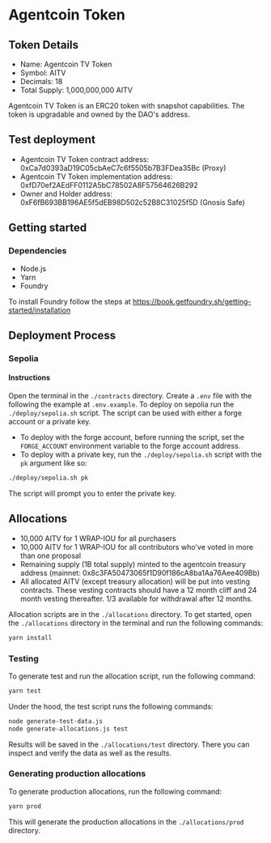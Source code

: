 # Agentcoin Token
## Token Details
- Name: Agentcoin TV Token
- Symbol: AITV
- Decimals: 18
- Total Supply: 1,000,000,000 AITV

Agentcoin TV Token is an ERC20 token with snapshot capabilities. The token is upgradable and owned by the DAO's address.

## Test deployment

- Agentcoin TV Token contract address: 0xCa7d0393aD19C05cbAeC7c6f5505b7B3FDea35Bc (Proxy)
- Agentcoin TV Token implementation address: 0xfD70ef2AEdFF0112A5bC78502A8F57564626B292
- Owner and Holder address: 0xF6fB693BB196AE5f5dEB98D502c52B8C31025f5D (Gnosis Safe)

## Getting started
### Dependencies
- Node.js
- Yarn
- Foundry

To install Foundry follow the steps at https://book.getfoundry.sh/getting-started/installation

## Deployment Process
### Sepolia

#### Instructions
Open the terminal in the `./contracts` directory.
Create a `.env` file with the following the example at `.env.example`.
To deploy on sepolia run the `./deploy/sepolia.sh` script.
The script can be used with either a forge account or a private key.

- To deploy with the forge account, before running the script, set the `FORGE_ACCOUNT` environment variable to the forge account address.
- To deploy with a private key, run the `./deploy/sepolia.sh` script with the `pk` argument like so:
```bash
./deploy/sepolia.sh pk
```
The script will prompt you to enter the private key.

## Allocations
- 10,000 AITV for 1 WRAP-IOU for all purchasers
- 10,000 AITV for 1 WRAP-IOU for all contributors who've voted in more than one proposal
- Remaining supply (1B total supply) minted to the agentcoin treasury address (mainnet: 0x8c3FA50473065f1D90f186cA8ba1Aa76Aee409Bb)
- All allocated AITV (except treasury allocation) will be put into vesting contracts. These vesting contracts should have a 12 month cliff and 24 month vesting thereafter. 1/3 available for withdrawal after 12 months.

Allocation scripts are in the `./allocations` directory.
To get started, open the `./allocations` directory in the terminal and run the following commands:

```bash
yarn install
```

### Testing
To generate test and run the allocation script, run the following command:

```bash
yarn test
```
Under the hood, the test script runs the following commands:
```bash
node generate-test-data.js
node generate-allocations.js test
```
Results will be saved in the `./allocations/test` directory.
There you can inspect and verify the data as well as the results.

### Generating production allocations
To generate production allocations, run the following command:

```bash
yarn prod
```
This will generate the production allocations in the `./allocations/prod` directory.
